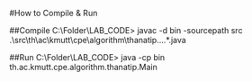 #How to Compile & Run

##Compile C:\Folder\LAB_CODE> javac -d bin -sourcepath src .\src\th\ac\kmutt\cpe\algorithm\thanatip....*.java

##Run C:\Folder\LAB_CODE> java -cp bin th.ac.kmutt.cpe.algorithm.thanatip.Main
